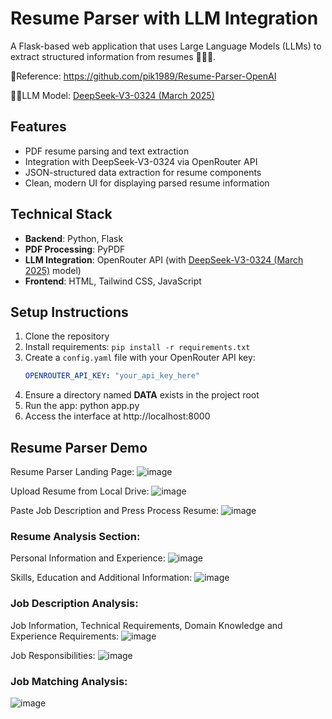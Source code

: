 # Resume Parser with LLM Integration

A Flask-based web application that uses Large Language Models (LLMs) to extract structured information from resumes 👨🏻‍💻.

📖Reference: https://github.com/pik1989/Resume-Parser-OpenAI

🧠💬LLM Model: [DeepSeek-V3-0324 (March 2025)](https://openrouter.ai/deepseek/deepseek-chat-v3-0324:free)

## Features

- PDF resume parsing and text extraction
- Integration with DeepSeek-V3-0324 via OpenRouter API
- JSON-structured data extraction for resume components
- Clean, modern UI for displaying parsed resume information

## Technical Stack

- **Backend**: Python, Flask
- **PDF Processing**: PyPDF
- **LLM Integration**: OpenRouter API (with [DeepSeek-V3-0324 (March 2025)](https://openrouter.ai/deepseek/deepseek-chat-v3-0324:freet) model)
- **Frontend**: HTML, Tailwind CSS, JavaScript

## Setup Instructions

1. Clone the repository
2. Install requirements: `pip install -r requirements.txt`
3. Create a `config.yaml` file with your OpenRouter API key:
   ```yaml
   OPENROUTER_API_KEY: "your_api_key_here"
   ```
4. Ensure a directory named __DATA__ exists in the project root
5. Run the app: python app.py
6. Access the interface at http://localhost:8000

## Resume Parser Demo <br>
Resume Parser Landing Page:
![image](https://github.com/user-attachments/assets/13b2e2af-48b8-4406-80a7-c0cc4bb62904)

Upload Resume from Local Drive: 
![image](https://github.com/user-attachments/assets/0c1489e0-c284-46f6-9ef5-d07871b95d4f)

Paste Job Description and Press Process Resume: 
![image](https://github.com/user-attachments/assets/8232e4a9-c3cb-478b-8ff1-caecc9821f3a)


### Resume Analysis Section: <br>
Personal Information and Experience: 
![image](https://github.com/user-attachments/assets/795c580a-3c74-4964-b166-d3128edfb329)

Skills, Education and Additional Information:
![image](https://github.com/user-attachments/assets/d5cc7129-a59b-4324-8a0e-7594eb8ac5ad)

### Job Description Analysis: <br>
Job Information, Technical Requirements, Domain Knowledge and Experience Requirements:
![image](https://github.com/user-attachments/assets/56069b5c-c526-4847-bfef-d86f202663bd)

Job Responsibilities:
![image](https://github.com/user-attachments/assets/343dd1f6-bc87-4882-838d-46705732285b)

### Job Matching Analysis: <br>
![image](https://github.com/user-attachments/assets/70db6382-cccc-4316-a9e0-6debe33e78ff)
